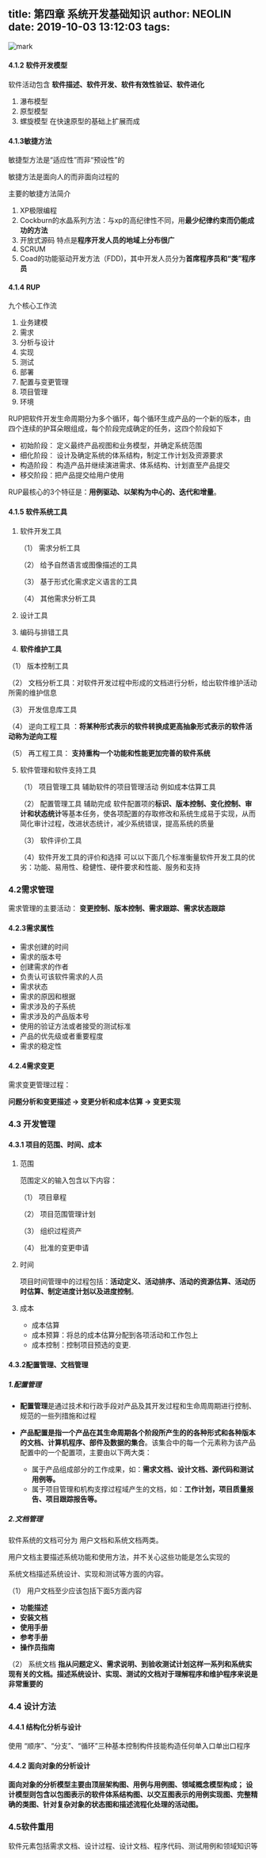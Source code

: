 title: 第四章 系统开发基础知识
author: NEOLIN
date: 2019-10-03 13:12:03
tags:
---
![mark](http://pxrwus83d.bkt.clouddn.com/neos-images/20191003/PEWvU0dXXOyS.png?imageslim)

<!-- more -->

#### 4.1.2 软件开发模型

软件活动包含 **软件描述、软件开发、软件有效性验证、软件进化**

1. 瀑布模型
2. 原型模型
3. 螺旋模型 在快速原型的基础上扩展而成



#### 4.1.3敏捷方法

敏捷型方法是“适应性”而非“预设性”的

敏捷方法是面向人的而非面向过程的

主要的敏捷方法简介

1. XP极限编程
2. Cockburn的水晶系列方法：与xp的高纪律性不同，用**最少纪律约束而仍能成功的方法**
3. 开放式源码 特点是**程序开发人员的地域上分布很广**
4. SCRUM
5. Coad的功能驱动开发方法（FDD)，其中开发人员分为**首席程序员和“类”程序员**



#### 4.1.4 RUP 

九个核心工作流

1. 业务建模
2. 需求
3. 分析与设计
4. 实现
5. 测试
6. 部署
7. 配置与变更管理
8. 项目管理
9. 环境

RUP把软件开发生命周期分为多个循环，每个循环生成产品的一个新的版本，由四个连续的护耳朵眼组成，每个阶段完成确定的任务，这四个阶段如下

- 初始阶段： 定义最终产品视图和业务模型，并确定系统范围
- 细化阶段： 设计及确定系统的体系结构，制定工作计划及资源要求
- 构造阶段： 构造产品并继续演进需求、体系结构、计划直至产品提交
- 移交阶段：把产品提交给用户使用

RUP最核心的3个特征是：**用例驱动、以架构为中心的、迭代和增量**。

#### 4.1.5 软件系统工具

1. 软件开发工具

   （1） 需求分析工具

   （2） 给予自然语言或图像描述的工具

   （3） 基于形式化需求定义语言的工具

   （4） 其他需求分析工具

2. 设计工具

3. 编码与排错工具

4.  **软件维护工具**

   （1） 版本控制工具

   （2） 文档分析工具：对软件开发过程中形成的文档进行分析，给出软件维护活动所需的维护信息

   （3） 开发信息库工具

   （4） 逆向工程工具 ：**将某种形式表示的软件转换成更高抽象形式表示的软件活动称为逆向工程**

   （5） 再工程工具： **支持重构一个功能和性能更加完善的软件系统**

5. 软件管理和软件支持工具

   （1） 项目管理工具 辅助软件的项目管理活动 例如成本估算工具

   （2） 配置管理工具 辅助完成 软件配置项的**标识、版本控制、变化控制、审计和状态统计**等基本任务，使各项配置的存取修改和系统生成易于实现，从而简化审计过程，改进状态统计，减少系统错误，提高系统的质量

   （3） 软件评价工具

   （4）软件开发工具的评价和选择 可以以下面几个标准衡量软件开发工具的优劣：功能、易用性、稳健性、硬件要求和性能、服务和支持

### 4.2需求管理

需求管理的主要活动： **变更控制、版本控制、需求跟踪、需求状态跟踪**

#### 4.2.3需求属性

- 需求创建的时间
- 需求的版本号
- 创建需求的作者
- 负责认可该软件需求的人员
- 需求状态
- 需求的原因和根据
- 需求涉及的子系统
- 需求涉及的产品版本号
- 使用的验证方法或者接受的测试标准
- 产品的优先级或者重要程度
- 需求的稳定性

#### 4.2.4需求变更

需求变更管理过程：

**问题分析和变更描述 -> 变更分析和成本估算 -> 变更实现**

### 4.3 开发管理

#### 4.3.1 项目的范围、时间、成本

1. 范围

   范围定义的输入包含以下内容：

   （1） 项目章程

   （2） 项目范围管理计划

   （3） 组织过程资产

   （4） 批准的变更申请

2. 时间

   项目时间管理中的过程包括：**活动定义、活动排序、活动的资源估算、活动历时估算、制定进度计划以及进度控制**。

3. 成本

   - 成本估算
   - 成本预算：将总的成本估算分配到各项活动和工作包上
   - 成本控制：控制项目预选的变更.

#### 4.3.2配置管理、文档管理

##### 1.配置管理

- **配置管理**是通过技术和行政手段对产品及其开发过程和生命周周期进行控制、规范的一些列措施和过程

- **产品配置是指一个产品在其生命周期各个阶段所产生的的各种形式和各种版本的文档、计算机程序、部件及数据的集合**。该集合中的每一个元素称为该产品配置中的一个配置项，主要由以下两大类：
  - 属于产品组成部分的工作成果，如：**需求文档、设计文档、源代码和测试用例等。**
  - 属于项目管理和机构支撑过程域产生的文档，如：**工作计划，项目质量报告、项目跟踪报告等。**

##### 2.文档管理

软件系统的文档可分为 用户文档和系统文档两类。

用户文档主要描述系统功能和使用方法，并不关心这些功能是怎么实现的

系统文档描述系统设计、实现和测试等方面的内容。

（1） 用户文档至少应该包括下面5方面内容

- **功能描述**
- **安装文档**
- **使用手册**
- **参考手册**
- **操作员指南**

（2） 系统文档 **指从问题定义、需求说明、到验收测试计划这样一系列和系统实现有关的文档。描述系统设计、实现、测试的文档对于理解程序和维护程序来说是非常重要的**

### 4.4 设计方法

#### 4.4.1 结构化分析与设计

使用 “顺序”、“分支”、“循环”三种基本控制构件技能构造任何单入口单出口程序

#### 4.4.2 面向对象的分析设计

**面向对象的分析模型主要由顶层架构图、用例与用例图、领域概念模型构成；**
**设计模型则包含以包图表示的软件体系结构图、以交互图表示的用例实现图、完整精确的类图、针对复杂对象的状态图和描述流程化处理的活动图。**

### 4.5软件重用

软件元素包括需求文档、设计过程、设计文档、程序代码、测试用例和领域知识等